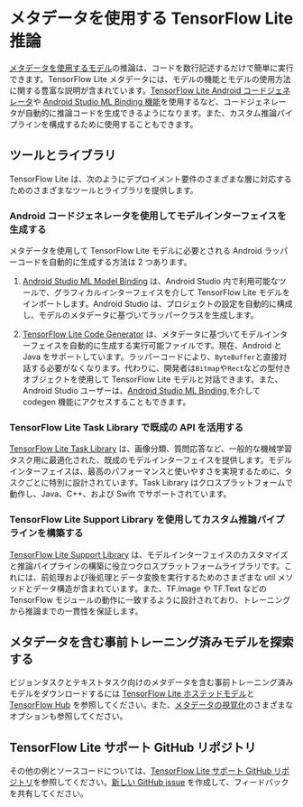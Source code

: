 # メタデータを使用する TensorFlow Lite 推論

[メタデータを使用するモデル](../models/convert/metadata.md)の推論は、コードを数行記述するだけで簡単に実行できます。TensorFlow Lite メタデータには、モデルの機能とモデルの使用方法に関する豊富な説明が含まれています。[TensorFlow Lite Android コードジェネレータ](codegen.md#mlbinding)や [Android Studio ML Binding 機能](codegen.md#codegen)を使用するなど、コードジェネレータが自動的に推論コードを生成できるようになります。また、カスタム推論パイプラインを構成するために使用することもできます。

## ツールとライブラリ

TensorFlow Lite は、次のようにデプロイメント要件のさまざまな層に対応するためのさまざまなツールとライブラリを提供します。

### Android コードジェネレータを使用してモデルインターフェイスを生成する

メタデータを使用して TensorFlow Lite モデルに必要とされる Android ラッパーコードを自動的に生成する方法は 2 つあります。

1. [Android Studio ML Model Binding](codegen.md#mlbinding) は、Android Studio 内で利用可能なツールで、グラフィカルインターフェイスを介して TensorFlow Lite モデルをインポートします。Android  Studio は、プロジェクトの設定を自動的に構成し、モデルのメタデータに基づいてラッパークラスを生成します。

2. [TensorFlow Lite Code Generator](codegen.md) は、メタデータに基づいてモデルインターフェイスを自動的に生成する実行可能ファイルです。現在、Android と Java をサポートしています。ラッパーコードにより、`ByteBuffer`と直接対話する必要がなくなります。代わりに、開発者は`Bitmap`や`Rect`などの型付きオブジェクトを使用して TensorFlow Lite モデルと対話できます。また、Android Studio ユーザーは、[Android Studio ML Binding ](codegen.md#generate-code-with-android-studio-ml-model-binding)を介して codegen 機能にアクセスすることもできます。

### TensorFlow Lite Task Library で既成の API を活用する

[TensorFlow Lite Task Library](task_library/overview.md) は、画像分類、質問応答など、一般的な機械学習タスク用に最適化された、既成のモデルインターフェイスを提供します。モデルインターフェイスは、最高のパフォーマンスと使いやすさを実現するために、タスクごとに特別に設計されています。Task Library はクロスプラットフォームで動作し、Java、C++、および Swift でサポートされています。

### TensorFlow Lite Support Library を使用してカスタム推論パイプラインを構築する

[TensorFlow Lite Support Library](lite_support.md) は、モデルインターフェイスのカスタマイズと推論パイプラインの構築に役立つクロスプラットフォームライブラリです。これには、前処理および後処理とデータ変換を実行するためのさまざまな util メソッドとデータ構造が含まれています。また、TF.Image や TF.Text などの TensorFlow モジュールの動作に一致するように設計されており、トレーニングから推論までの一貫性を保証します。

## メタデータを含む事前トレーニング済みモデルを探索する

ビジョンタスクとテキストタスク向けのメタデータを含む事前トレーニング済みモデルをダウンロードするには [TensorFlow Lite ホステッドモデル](https://www.tensorflow.org/lite/guide/hosted_models)と [TensorFlow Hub](https://tfhub.dev/s?deployment-format=lite) を参照してください。また、[メタデータの視覚化](../models/convert/metadata.md#visualize-the-metadata)のさまざまなオプションも参照してください。

## TensorFlow Lite サポート GitHub リポジトリ

その他の例とソースコードについては、[TensorFlow Lite サポート GitHub リポジトリ](https://github.com/tensorflow/tflite-support)を参照してください。[新しい GitHub issue](https://github.com/tensorflow/tflite-support/issues/new) を作成して、フィードバックを共有してください。
